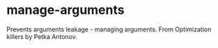 # manage-arguments
Prevents arguments leakage - managing arguments. From Optimization killers by Petka Antonov.

